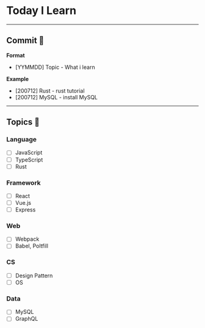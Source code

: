 # Today I Learn

------

## Commit 📝
**Format**
- [YYMMDD] Topic - What i learn


**Example**   
- [200712] Rust - rust tutorial
- [200712] MySQL - install MySQL

------

## Topics 🍡

### Language
- [ ] JavaScript
- [ ] TypeScript
- [ ] Rust

### Framework
- [ ] React
- [ ] Vue.js
- [ ] Express

### Web
- [ ] Webpack
- [ ] Babel, Poltfill

### CS
- [ ] Design Pattern
- [ ] OS

### Data
- [ ] MySQL
- [ ] GraphQL
